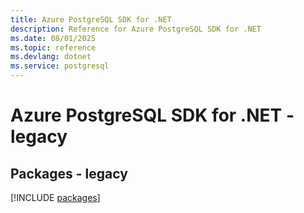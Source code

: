 ```yaml
---
title: Azure PostgreSQL SDK for .NET
description: Reference for Azure PostgreSQL SDK for .NET
ms.date: 08/01/2025
ms.topic: reference
ms.devlang: dotnet
ms.service: postgresql
---
```

# Azure PostgreSQL SDK for .NET - legacy
## Packages - legacy
[!INCLUDE [packages](postgresql-index.md)]